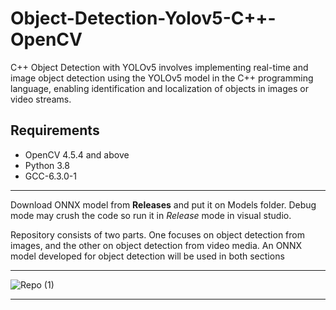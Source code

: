 # Object-Detection-Yolov5-C++-OpenCV
C++ Object Detection with YOLOv5 involves implementing real-time and image object detection using the YOLOv5 model in the C++ programming language, enabling identification and localization of objects in images or video streams.


## Requirements
* OpenCV 4.5.4 and above
* Python 3.8
* GCC-6.3.0-1
______________________________________________________________________________

Download ONNX model from **Releases** and put it on Models folder. Debug mode may crush the code so run it in *Release* mode in visual studio. 

Repository consists of two parts. One focuses on object detection from images, and the other on object detection from video media. An ONNX model developed for object detection will be used in both sections

______________________________________________________________________________

![Repo (1)](https://github.com/RsGoksel/Object-Detection-Yolov5-C-OpenCV/assets/80707238/d613a449-7faf-4810-ad63-bd1d69bcaf6b)
______________________________________________________________________________



